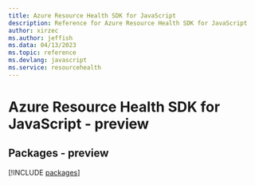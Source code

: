 ```yaml
---
title: Azure Resource Health SDK for JavaScript
description: Reference for Azure Resource Health SDK for JavaScript
author: xirzec
ms.author: jeffish
ms.data: 04/13/2023
ms.topic: reference
ms.devlang: javascript
ms.service: resourcehealth
---
```

# Azure Resource Health SDK for JavaScript - preview
## Packages - preview
[!INCLUDE [packages](resource-health-index.md)]